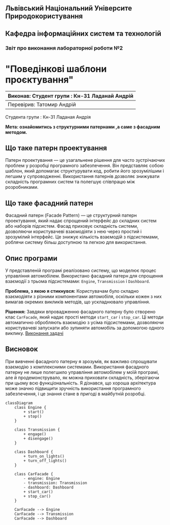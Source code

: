 ## Львівський Національний Університе Природокористування
## Кафедра інформаційних систем та технологій



### Звіт про виконання лабораторної роботи №2
# "Поведінкові шаблони проєктування"

| Виконав: Студент групи : Кн-31 Ладанай Андрій |
|-----------------------------------------------|
| Перевірив: Татомир Андрій                     |

Студента групи : Кн-31 Ладаная Андрія

**Мета: ознайомитись з структурними патернами ,а саме з фасадним методом.**

## Що таке патерн проектування

Патерн проектування — це узагальнене рішення для часто зустрічаючих проблем у розробці програмного забезпечення. Він представляє собою шаблон, який допомагає структурувати код, робити його зрозумілішим і легшим у супроводженні. Використання патернів дозволяє знижувати складність програмних систем та полегшує співпрацю між розробниками.

## Що таке фасадний патерн

Фасадний патерн (Facade Pattern) — це структурний патерн проектування, який надає спрощений інтерфейс до складних систем або наборів підсистем. Фасад приховує складність системи, дозволяючи користувачеві взаємодіяти з нею через простий і зрозумілий інтерфейс. Це знижує кількість взаємодій з підсистемами, роблячи систему більш доступною та легкою для використання.

## Опис програми

У представленій програмі реалізовано систему, що моделює процес управління автомобілем. Використано фасадний патерн для спрощення взаємодії з трьома підсистемами: `Engine`, `Transmission` і `Dashboard`.

**Проблема, з якою я стикнувся:**
Користувачам було складно взаємодіяти з різними компонентами автомобіля, оскільки кожен з них вимагав окремих викликів методів, що ускладнювало управління.

**Рішення:**
Завдяки впровадженню фасадного патерну було створено клас `CarFacade`, який надає прості методи `start_car` і `stop_car`. Ці методи автоматично обробляють взаємодію з усіма підсистемами, дозволяючи користувачеві запускати або зупиняти автомобіль за допомогою одного виклику.
[Виконання задачі](lab2.py)

## Висновок

При вивченні фасадного патерну я зрозумів, як важливо спрощувати взаємодію з комплексними системами. Використання фасадного патерну не лише полегшило управління автомобілем у моїй програмі, але й продемонструвало, як можна приховати складність, зберігаючи при цьому всю функціональність. Я дізнався, що хороша архітектура може значно підвищити зручність використання програмного забезпечення, і це знання стане в пригоді в майбутній розробці.

```mermaid
classDiagram
    class Engine {
        + start()
        + stop()
    }

    class Transmission {
        + engage()
        + disengage()
    }

    class Dashboard {
        + turn_on_lights()
        + turn_off_lights()
    }

    class CarFacade {
        - engine: Engine
        - transmission: Transmission
        - dashboard: Dashboard
        + start_car()
        + stop_car()
    }

    CarFacade --> Engine
    CarFacade --> Transmission
    CarFacade --> Dashboard

